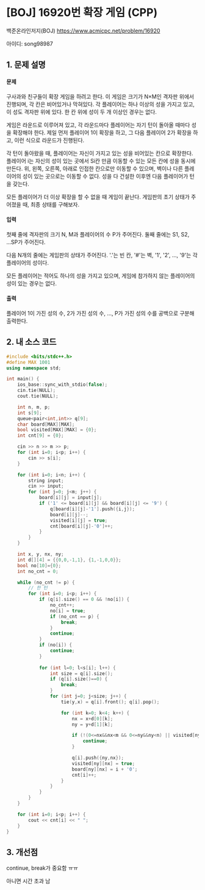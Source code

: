 # [BOJ] 16920번 확장 게임 (CPP)


백준온라인저지(BOJ) https://www.acmicpc.net/problem/16920


아이디: song98987


## 1. 문제 설명

#### 문제
구사과와 친구들이 확장 게임을 하려고 한다. 이 게임은 크기가 N×M인 격자판 위에서 진행되며, 각 칸은 비어있거나 막혀있다. 각 플레이어는 하나 이상의 성을 가지고 있고, 이 성도 격자판 위에 있다. 한 칸 위에 성이 두 개 이상인 경우는 없다.

게임은 라운드로 이루어져 있고, 각 라운드마다 플레이어는 자기 턴이 돌아올 때마다 성을 확장해야 한다. 제일 먼저 플레이어 1이 확장을 하고, 그 다음 플레이어 2가 확장을 하고, 이런 식으로 라운드가 진행된다.

각 턴이 돌아왔을 때, 플레이어는 자신이 가지고 있는 성을 비어있는 칸으로 확장한다. 플레이어 i는 자신의 성이 있는 곳에서 Si칸 만큼 이동할 수 있는 모든 칸에 성을 동시에 만든다. 위, 왼쪽, 오른쪽, 아래로 인접한 칸으로만 이동할 수 있으며, 벽이나 다른 플레이어의 성이 있는 곳으로는 이동할 수 없다. 성을 다 건설한 이후엔 다음 플레이어가 턴을 갖는다.

모든 플레이어가 더 이상 확장을 할 수 없을 때 게임이 끝난다. 게임판의 초기 상태가 주어졌을 때, 최종 상태를 구해보자.

#### 입력
첫째 줄에 격자판의 크기 N, M과 플레이어의 수 P가 주어진다. 둘째 줄에는 S1, S2, ...SP가 주어진다.

다음 N개의 줄에는 게임판의 상태가 주어진다. '.'는 빈 칸, '#'는 벽, '1', '2', ..., '9'는 각 플레이어의 성이다.

모든 플레이어는 적어도 하나의 성을 가지고 있으며, 게임에 참가하지 않는 플레이어의 성이 있는 경우는 없다.

#### 출력
플레이어 1이 가진 성의 수, 2가 가진 성의 수, ..., P가 가진 성의 수를 공백으로 구분해 출력한다.

## 2. 내 소스 코드

```c++
#include <bits/stdc++.h>
#define MAX 1001
using namespace std;

int main() {
    ios_base::sync_with_stdio(false);
    cin.tie(NULL);
    cout.tie(NULL);

    int n, m, p;
    int s[9];
    queue<pair<int,int>> q[9];
    char board[MAX][MAX];
    bool visited[MAX][MAX] = {0};
    int cnt[9] = {0};

    cin >> n >> m >> p;
    for (int i=0; i<p; i++) {
        cin >> s[i];
    }

    for (int i=0; i<n; i++) {
        string input;
        cin >> input;
        for (int j=0; j<m; j++) {
            board[i][j] = input[j];
            if ('1' <= board[i][j] && board[i][j] <= '9') {
                q[board[i][j]-'1'].push({i,j});
                board[i][j]--;
                visited[i][j] = true;
                cnt[board[i][j]-'0']++;
            }
        }
    }

    int x, y, nx, ny;
    int d[][4] = {{0,0,-1,1}, {1,-1,0,0}};
    bool no[10]={0};
    int no_cnt = 0;

    while (no_cnt != p) {
        // 한 턴
        for (int i=0; i<p; i++) {
            if (q[i].size() == 0 && !no[i]) {
                no_cnt++;
                no[i] = true;
                if (no_cnt == p) {
                    break;
                }
                continue;
            }
            if (no[i]) {
                continue;
            }
            
            for (int l=0; l<s[i]; l++) {
                int size = q[i].size();
                if (q[i].size()==0) {
                    break;
                }
                for (int j=0; j<size; j++) {
                    tie(y,x) = q[i].front(); q[i].pop();

                    for (int k=0; k<4; k++) {
                        nx = x+d[0][k];
                        ny = y+d[1][k];

                        if (!(0<=nx&&nx<m && 0<=ny&&ny<n) || visited[ny][nx] || (board[ny][nx]!='.')) {
                            continue;
                        }

                        q[i].push({ny,nx});
                        visited[ny][nx] = true;
                        board[ny][nx] = i + '0';
                        cnt[i]++;
                    }
                }
            }
        }
    }

    for (int i=0; i<p; i++) {
        cout << cnt[i] << " ";
    }
}
```

## 3. 개선점

continue, break가 중요함 ㅠㅠ

아니면 시간 초과 남
